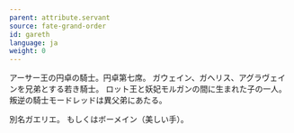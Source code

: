 ```yaml
---
parent: attribute.servant
source: fate-grand-order
id: gareth
language: ja
weight: 0
---
```


アーサー王の円卓の騎士。円卓第七席。
ガウェイン、ガヘリス、アグラヴェインを兄弟とする若き騎士。
ロット王と妖妃モルガンの間に生まれた子の一人。
叛逆の騎士モードレッドは異父弟にあたる。

別名ガエリエ。
もしくはボーメイン（美しい手）。
